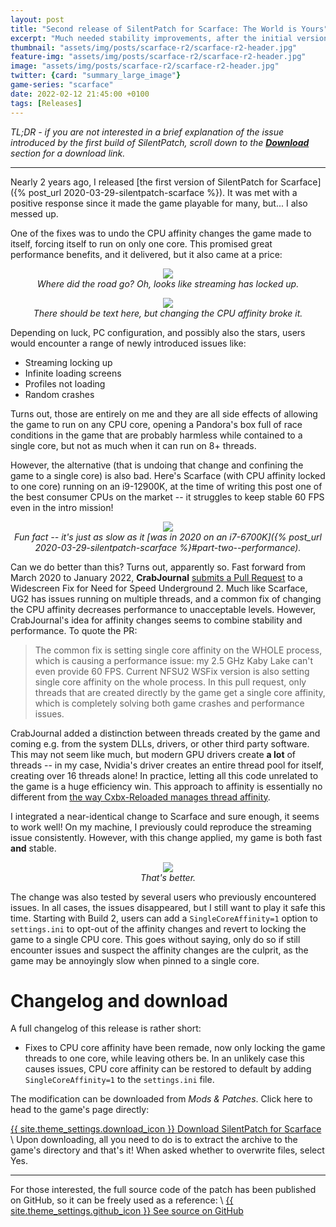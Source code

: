 ```yaml
---
layout: post
title: "Second release of SilentPatch for Scarface: The World is Yours"
excerpt: "Much needed stability improvements, after the initial version of the patch made it worse."
thumbnail: "assets/img/posts/scarface-r2/scarface-r2-header.jpg"
feature-img: "assets/img/posts/scarface-r2/scarface-r2-header.jpg"
image: "assets/img/posts/scarface-r2/scarface-r2-header.jpg"
twitter: {card: "summary_large_image"}
game-series: "scarface"
date: 2022-02-12 21:45:00 +0100
tags: [Releases]
---
```


*TL;DR - if you are not interested in a brief explanation of the issue introduced by the first build of SilentPatch,
scroll down to the [**Download**](#changelog-and-download) section for a download link.*

***

Nearly 2 years ago, I released [the first version of SilentPatch for Scarface]({% post_url 2020-03-29-silentpatch-scarface %}).
It was met with a positive response since it made the game playable for many, but... I also messed up.

One of the fixes was to undo the CPU affinity changes the game made to itself, forcing itself to run on only one core.
This promised great performance benefits, and it delivered, but it also came at a price:

<p align="center">
<img src="{% link assets/img/posts/scarface-r2/glitches.jpg %}"><br>
<em>Where did the road go? Oh, looks like streaming has locked up.</em>
</p>

<p align="center">
<img src="{% link assets/img/posts/scarface-r2/redbox.jpg %}"><br>
<em>There should be text here, but changing the CPU affinity broke it.</em>
</p>

Depending on luck, PC configuration, and possibly also the stars, users would encounter a range of newly introduced issues like:
* Streaming locking up
* Infinite loading screens
* Profiles not loading
* Random crashes

Turns out, those are entirely on me and they are all side effects of allowing the game to run on any CPU core,
opening a Pandora's box full of race conditions in the game that are probably harmless while contained to a single core,
but not as much when it can run on 8+ threads.

However, the alternative (that is undoing that change and confining the game to a single core) is also bad. 
Here's Scarface (with CPU affinity locked to one core) running on an i9-12900K,
at the time of writing this post one of the best consumer CPUs on the market -- it struggles to keep stable 60 FPS even in the intro mission!

<p align="center">
<img src="{% link assets/img/posts/scarface-r2/perf.jpg %}"><br>
<em markdown="1">Fun fact -- it's just as slow as it [was in 2020 on an i7-6700K]({% post_url 2020-03-29-silentpatch-scarface %}#part-two--performance).</em>
</p>

Can we do better than this? Turns out, apparently so.
Fast forward from March 2020 to January 2022, **CrabJournal** [submits a Pull Request](https://github.com/ThirteenAG/WidescreenFixesPack/pull/1045)
to a Widescreen Fix for Need for Speed Underground 2. Much like Scarface, UG2 has issues running on multiple threads,
and a common fix of changing the CPU affinity decreases performance to unacceptable levels. However, CrabJournal's idea for affinity changes
seems to combine stability and performance. To quote the PR:

> The common fix is setting single core affinity on the WHOLE process, which is causing a performance issue: my 2.5 GHz Kaby Lake can't even provide 60 FPS.
> Current NFSU2 WSFix version is also setting single core affinity on the whole process.
> In this pull request, only threads that are created directly by the game get a single core affinity, which is completely solving both game crashes and performance issues.

CrabJournal added a distinction between threads created by the game and coming e.g. from the system DLLs, drivers, or other third party software.
This may not seem like much, but modern GPU drivers create **a lot** of threads -- in my case, Nvidia's driver creates an entire thread pool for itself,
creating over 16 threads alone! In practice, letting all this code unrelated to the game is a huge efficiency win.
This approach to affinity is essentially no different from
[the way Cxbx-Reloaded manages thread affinity](https://github.com/Cxbx-Reloaded/Cxbx-Reloaded/blob/a25e455289d2599fd07f6b6271be3a6a2e4bbaeb/src/common/win32/Threads.cpp#L197-L228).

I integrated a near-identical change to Scarface and sure enough, it seems to work well! On my machine, I previously could reproduce the streaming issue consistently.
However, with this change applied, my game is both fast **and** stable.

<p align="center">
<img src="{% link assets/img/posts/scarface-r2/goodperf.jpg %}"><br>
<em>That's better.</em>
</p>

The change was also tested by several users who previously encountered issues. In all cases, the issues disappeared, but I still want to play it safe this time.
Starting with Build 2, users can add a `SingleCoreAffinity=1` option to `settings.ini` to opt-out of the affinity changes and revert to locking the game
to a single CPU core. This goes without saying, only do so if still encounter issues and suspect the affinity changes are the culprit,
as the game may be annoyingly slow when pinned to a single core.

# Changelog and download
A full changelog of this release is rather short:
* Fixes to CPU core affinity have been remade, now only locking the game threads to one core, while leaving others be.
  In an unlikely case this causes issues, CPU core affinity can be restored to default by adding `SingleCoreAffinity=1` to the `settings.ini` file.

The modification can be downloaded from *Mods & Patches*. Click here to head to the game's page directly:

<a href="{% link _games/scarface.md %}#silentpatch" class="button" target="_blank">{{ site.theme_settings.download_icon }} Download SilentPatch for Scarface</a> \\
Upon downloading, all you need to do is to extract the archive to the game's directory and that's it!
When asked whether to overwrite files, select Yes.

***

For those interested,
the full source code of the patch has been published on GitHub, so it can be freely used as a reference: \\
<a href="https://github.com/CookiePLMonster/SilentPatchScarface" class="button github" target="_blank">{{ site.theme_settings.github_icon }} See source on GitHub</a>